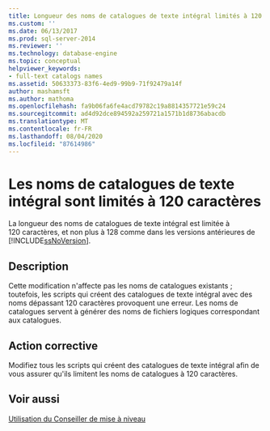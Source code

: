 ```yaml
---
title: Longueur des noms de catalogues de texte intégral limités à 120 caractères | Microsoft Docs
ms.custom: ''
ms.date: 06/13/2017
ms.prod: sql-server-2014
ms.reviewer: ''
ms.technology: database-engine
ms.topic: conceptual
helpviewer_keywords:
- full-text catalogs names
ms.assetid: 50633373-83f6-4ed9-99b9-71f92479a14f
author: mashamsft
ms.author: mathoma
ms.openlocfilehash: fa9b06fa6fe4acd79782c19a8814357721e59c24
ms.sourcegitcommit: ad4d92dce894592a259721a1571b1d8736abacdb
ms.translationtype: MT
ms.contentlocale: fr-FR
ms.lasthandoff: 08/04/2020
ms.locfileid: "87614986"
---
```

# <a name="length-of-full-text-catalog-names-restricted-to-120-characters"></a>Les noms de catalogues de texte intégral sont limités à 120 caractères
  La longueur des noms de catalogues de texte intégral est limitée à 120 caractères, et non plus à 128 comme dans les versions antérieures de [!INCLUDE[ssNoVersion](../../includes/ssnoversion-md.md)].  
  
## <a name="description"></a>Description  
 Cette modification n'affecte pas les noms de catalogues existants ; toutefois, les scripts qui créent des catalogues de texte intégral avec des noms dépassant 120 caractères provoquent une erreur. Les noms de catalogues servent à générer des noms de fichiers logiques correspondant aux catalogues.  
  
## <a name="corrective-action"></a>Action corrective  
 Modifiez tous les scripts qui créent des catalogues de texte intégral afin de vous assurer qu'ils limitent les noms de catalogues à 120 caractères.  
  
## <a name="see-also"></a>Voir aussi  
 [Utilisation du Conseiller de mise à niveau](../../../2014/sql-server/install/working-with-upgrade-advisor.md)  
  
  
